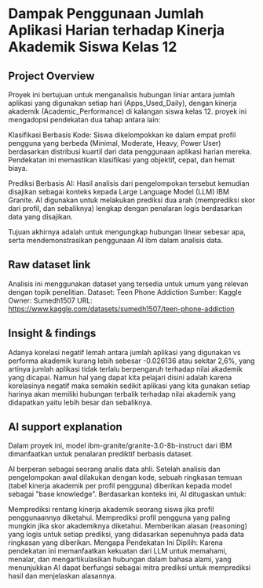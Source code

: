 # Dampak Penggunaan Jumlah Aplikasi Harian terhadap Kinerja Akademik Siswa Kelas 12

## Project Overview

Proyek ini bertujuan untuk menganalisis hubungan liniar antara jumlah aplikasi yang digunakan setiap hari (Apps_Used_Daily), dengan kinerja akademik (Academic_Performance) di kalangan siswa kelas 12. proyek ini mengadopsi pendekatan dua tahap antara lain:

Klasifikasi Berbasis Kode: Siswa dikelompokkan ke dalam empat profil pengguna yang berbeda (Minimal, Moderate, Heavy, Power User) berdasarkan distribusi kuartil dari data penggunaan aplikasi harian mereka. Pendekatan ini memastikan klasifikasi yang objektif, cepat, dan hemat biaya.

Prediksi Berbasis AI: Hasil analisis dari pengelompokan tersebut kemudian disajikan sebagai konteks kepada Large Language Model (LLM) IBM Granite. AI digunakan untuk melakukan prediksi dua arah (memprediksi skor dari profil, dan sebaliknya) lengkap dengan penalaran logis berdasarkan data yang disajikan.

Tujuan akhirnya adalah untuk mengungkap hubungan linear sebesar apa, serta mendemonstrasikan penggunaan AI ibm dalam analisis data.

## Raw dataset link

Analisis ini menggunakan dataset yang tersedia untuk umum yang relevan dengan topik penelitian.
Dataset: Teen Phone Addiction
Sumber: Kaggle
Owner: Sumedh1507
URL: <https://www.kaggle.com/datasets/sumedh1507/teen-phone-addiction>

## Insight & findings

Adanya korelasi negatif lemah antara jumlah aplikasi yang digunakan vs performa akademik kurang lebih sebesar -0.026136 atau sekitar 2,6%, yang artinya jumlah aplikasi tidak terlalu berpengaruh terhadap nilai akademik yang dicapai. Namun hal yang dapat kita pelajari disini adalah karena korelasinya negatif maka semakin sedikit aplikasi yang kita gunakan setiap harinya akan memiliki hubungan terbalik terhadap nilai akademik yang didapatkan yaitu lebih besar dan sebaliknya.

## AI support explanation

Dalam proyek ini, model ibm-granite/granite-3.0-8b-instruct dari IBM dimanfaatkan untuk penalaran prediktif berbasis dataset.

AI berperan sebagai seorang analis data ahli. Setelah analisis dan pengelompokan awal dilakukan dengan kode, sebuah ringkasan temuan (tabel kinerja akademik per profil pengguna) diberikan kepada model sebagai "base knowledge". Berdasarkan konteks ini, AI ditugaskan untuk:

Memprediksi rentang kinerja akademik seorang siswa jika profil penggunaannya diketahui.
Memprediksi profil pengguna yang paling mungkin jika skor akademiknya diketahui.
Memberikan alasan (reasoning) yang logis untuk setiap prediksi, yang didasarkan sepenuhnya pada data ringkasan yang diberikan.
Mengapa Pendekatan Ini Dipilih: Karena pendekatan ini memanfaatkan kekuatan dari LLM untuk memahami, menalar, dan mengartikulasikan hubungan dalam bahasa alami, yang menunjukkan AI dapat berfungsi sebagai mitra prediksi untuk memprediksi hasil dan menjelaskan alasannya.
